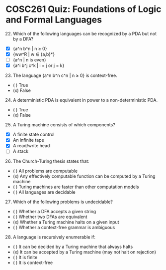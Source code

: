 # COSC261 Quiz: Foundations of Logic and Formal Languages

22. Which of the following languages can be recognized by a PDA but not by a DFA?
   - [x] {a^n b^n | n ≥ 0}
   - [x] {ww^R | w ∈ {a,b}*}
   - [ ] {a^n | n is even}
   - [x] {a^i b^j c^k | i = j or j = k}

23. The language {a^n b^n c^n | n ≥ 0} is context-free.
   - ( ) True
   - (x) False

24. A deterministic PDA is equivalent in power to a non-deterministic PDA.
   - ( ) True
   - (x) False

25. A Turing machine consists of which components?
   - [x] A finite state control
   - [x] An infinite tape
   - [x] A read/write head
   - [ ] A stack

26. The Church-Turing thesis states that:
   - ( ) All problems are computable
   - (x) Any effectively computable function can be computed by a Turing machine
   - ( ) Turing machines are faster than other computation models
   - ( ) All languages are decidable

27. Which of the following problems is undecidable?
   - ( ) Whether a DFA accepts a given string
   - ( ) Whether two DFAs are equivalent
   - (x) Whether a Turing machine halts on a given input
   - ( ) Whether a context-free grammar is ambiguous

28. A language is recursively enumerable if:
   - ( ) It can be decided by a Turing machine that always halts
   - (x) It can be accepted by a Turing machine (may not halt on rejection)
   - ( ) It is finite
   - ( ) It is context-free
